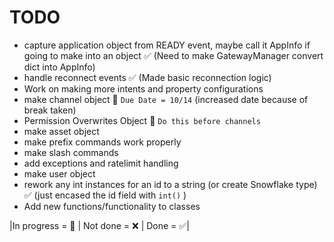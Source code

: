 # TODO

- capture application object from READY event, maybe call it AppInfo if going to make into an object :white_check_mark: (Need to make GatewayManager convert dict into AppInfo)
- handle reconnect events :white_check_mark: (Made basic reconnection logic)
- Work on making more intents and property configurations
- make channel object :large_orange_diamond: `Due Date = 10/14` (increased date because of break taken)
- Permission Overwrites Object :large_orange_diamond: `Do this before channels`
- make asset object
- make prefix commands work properly
- make slash commands
- add exceptions and ratelimit handling
- make user object
- rework any int instances for an id to a string (or create Snowflake type) :white_check_mark: (just encased the id field with `int()` )
- Add new functions/functionality to classes

|In progress = :large_orange_diamond: | Not done = :x: | Done = :white_check_mark:|